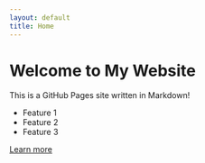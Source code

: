 ```yaml
---
layout: default
title: Home
---
```


# Welcome to My Website

This is a GitHub Pages site written in Markdown!

- Feature 1
- Feature 2
- Feature 3

[Learn more](about.md)